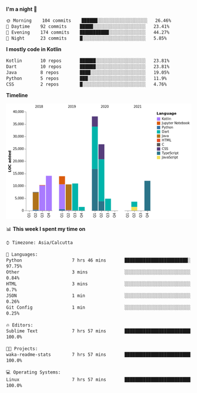 <!--START_SECTION:waka-->
**I'm a night 🦉** 

```text
🌞 Morning    104 commits    ██████░░░░░░░░░░░░░░░░░░░   26.46% 
🌆 Daytime    92 commits     █████░░░░░░░░░░░░░░░░░░░░   23.41% 
🌃 Evening    174 commits    ███████████░░░░░░░░░░░░░░   44.27% 
🌙 Night      23 commits     █░░░░░░░░░░░░░░░░░░░░░░░░   5.85%

```


**I mostly code in Kotlin** 

```text
Kotlin       10 repos       ██████░░░░░░░░░░░░░░░░░░░   23.81% 
Dart         10 repos       ██████░░░░░░░░░░░░░░░░░░░   23.81% 
Java         8 repos        ████░░░░░░░░░░░░░░░░░░░░░   19.05% 
Python       5 repos        ███░░░░░░░░░░░░░░░░░░░░░░   11.9% 
CSS          2 repos        █░░░░░░░░░░░░░░░░░░░░░░░░   4.76%

```


**Timeline**

![Chart not found](https://github.com/prabhatdev/prabhatdev/blob/master/charts/bar_graph.png) 

📊 **This week I spent my time on** 

```text
⌚︎ Timezone: Asia/Calcutta

💬 Languages: 
Python                   7 hrs 46 mins       ████████████████████████░   97.75% 
Other                    3 mins              ░░░░░░░░░░░░░░░░░░░░░░░░░   0.84% 
HTML                     3 mins              ░░░░░░░░░░░░░░░░░░░░░░░░░   0.7% 
JSON                     1 min               ░░░░░░░░░░░░░░░░░░░░░░░░░   0.26% 
Git Config               1 min               ░░░░░░░░░░░░░░░░░░░░░░░░░   0.25%

🔥 Editors: 
Sublime Text             7 hrs 57 mins       █████████████████████████   100.0%

🐱‍💻 Projects: 
waka-readme-stats        7 hrs 57 mins       █████████████████████████   100.0%

💻 Operating Systems: 
Linux                    7 hrs 57 mins       █████████████████████████   100.0%

```


<!--END_SECTION:waka-->


